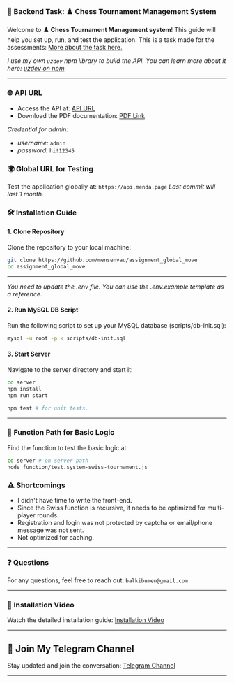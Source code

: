 ### 🚀  Backend Task: ♟️ Chess Tournament Management System 

Welcome to **♟️ Chess Tournament Management system**! This guide will help you set up, run, and test the application.
This is a task made for the assessments: [More about the task here.](https://globalmove.notion.site/47c1d6a94a5843cb87c79251431c68f4?v=1158b9d6ed0d41a8ae0d3f119d857d0f)

_I use my own `uzdev` npm library to build the API. You can learn more about it here: [uzdev on npm](https://www.npmjs.com/package/uzdev)._

--- 

### 🌐 API URL

- Access the API at: [API URL](https://documenter.getpostman.com/view/36794346/2sA3kSnNbN)
- Download the PDF documentation: [PDF Link](/scripts/AssignmentGlobalMoveBackendChessTournamentManagementSystem.pdf)

_Credential for admin:_

- _username:_ `admin`
- _password:_ `hi!12345`

### 🌍 Global URL for Testing

Test the application globally at: ```https://api.menda.page```
_Last commit will last 1 month._

### 🛠️ Installation Guide

#### 1. Clone Repository

Clone the repository to your local machine:

```sh
git clone https://github.com/mensenvau/assignment_global_move
cd assignment_global_move
```
---

_You need to update the .env file. You can use the .env.example template as a reference._

#### 2. Run MySQL DB Script

Run the following script to set up your MySQL database (scripts/db-init.sql):

```sh
mysql -u root -p < scripts/db-init.sql
```

#### 3. Start Server

Navigate to the server directory and start it:

```sh
cd server
npm install
npm run start

npm test # for unit tests.
```

---

### 📁 Function Path for Basic Logic

Find the function to test the basic logic at:

```sh
cd server # on server path
node function/test.system-swiss-tournament.js
```

### ⚠️ Shortcomings

- I didn't have time to write the front-end.
- Since the Swiss function is recursive, it needs to be optimized for multi-player rounds.
- Registration and login was not protected by captcha or email/phone message was not sent.
- Not optimized for caching. 

---

### ❓ Questions

For any questions, feel free to reach out: ```balkibumen@gmail.com```

---

### 🎥 Installation Video

Watch the detailed installation guide: [Installation Video](https://example.com/installation-video)

---

## 📢 Join My Telegram Channel

Stay updated and join the conversation: [Telegram Channel](https://t.me/mensenvau)

---